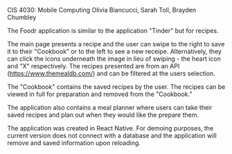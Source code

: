 CIS 4030: Mobile Computing 
Olivia Biancucci, Sarah Toll, Brayden Chumbley


The Foodr application is similar to the application "Tinder" but for recipes.

The main page presents a recipe and the user can swipe to the right to save it to their "Cookbook" or to the left to see a new receipe. Alternatively, they can click the icons underneath the image in lieu of swiping - the heart icon and "X" respectively. The recipes presented are from an API (https://www.themealdb.com/) and can be filtered at the users selection.

The "Cookbook" contains the saved recipes by the user. The recipes can be viewed in full for preparation and removed from the "Cookbook."

The application also contains a meal planner where users can take their saved recipes and plan out when they would like the prepare them.

The application was created in React Native. For demoing purposes, the current version does not connect with a database and the application will remove and saved information upon reloading.
